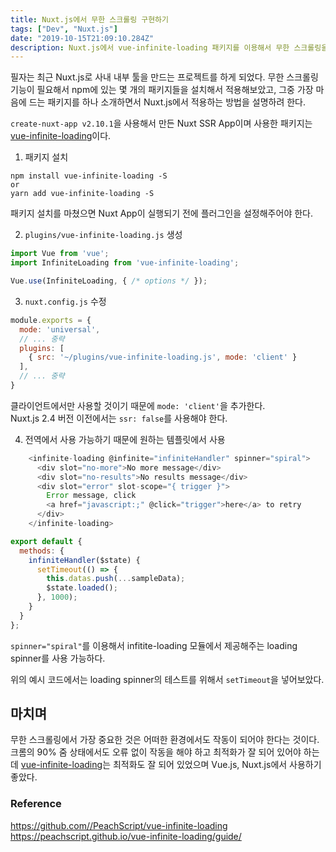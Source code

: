 ```yaml
---
title: Nuxt.js에서 무한 스크롤링 구현하기
tags: ["Dev", "Nuxt.js"]
date: "2019-10-15T21:09:10.284Z"
description: Nuxt.js에서 vue-infinite-loading 패키지를 이용해서 무한 스크롤링을 구현해봅니다.
---
```


필자는 최근 Nuxt.js로 사내 내부 툴을 만드는 프로젝트를 하게 되었다. 무한 스크롤링 기능이 필요해서 npm에 있는 몇 개의 패키지들을 설치해서 적용해보았고, 그중 가장 마음에 드는 패키지를 하나 소개하면서 Nuxt.js에서 적용하는 방법을 설명하려 한다.

`create-nuxt-app v2.10.1`을 사용해서 만든 Nuxt SSR App이며 사용한 패키지는 [vue-infinite-loading](https://github.com//PeachScript/vue-infinite-loading)이다.

1. 패키지 설치

```
npm install vue-infinite-loading -S
or
yarn add vue-infinite-loading -S
```

패키지 설치를 마쳤으면 Nuxt App이 실행되기 전에 플러그인을 설정해주어야 한다.

2. `plugins/vue-infinite-loading.js` 생성

```javascript
import Vue from 'vue';
import InfiniteLoading from 'vue-infinite-loading';

Vue.use(InfiniteLoading, { /* options */ });
```

3. `nuxt.config.js` 수정

```javascript
module.exports = {
  mode: 'universal',
  // ... 중략
  plugins: [
    { src: '~/plugins/vue-infinite-loading.js', mode: 'client' }
  ],
  // ... 중략
}
```

클라이언트에서만 사용할 것이기 때문에 `mode: 'client'`을 추가한다.\
Nuxt.js 2.4 버전 이전에서는 `ssr: false`를 사용해야 한다.

4. 전역에서 사용 가능하기 때문에 원하는 템플릿에서 사용

```javascript
    <infinite-loading @infinite="infiniteHandler" spinner="spiral">
      <div slot="no-more">No more message</div>
      <div slot="no-results">No results message</div>
      <div slot="error" slot-scope="{ trigger }">
        Error message, click
        <a href="javascript:;" @click="trigger">here</a> to retry
      </div>
    </infinite-loading>
```

```javascript
export default {
  methods: {
    infiniteHandler($state) {
      setTimeout(() => {
        this.datas.push(...sampleData);
        $state.loaded();
      }, 1000);
    }
  }
};
```

`spinner="spiral"`를 이용해서 infitite-loading 모듈에서 제공해주는 loading spinner를 사용 가능하다.

위의 예시 코드에서는 loading spinner의 테스트를 위해서 `setTimeout`을 넣어보았다.

## 마치며

무한 스크롤링에서 가장 중요한 것은 어떠한 환경에서도 작동이 되어야 한다는 것이다. 크롬의 90% 줌 상태에서도 오류 없이 작동을 해야 하고 최적화가 잘 되어 있어야 하는데 [vue-infinite-loading](https://github.com//PeachScript/vue-infinite-loading)는 최적화도 잘 되어 있었으며 Vue.js, Nuxt.js에서 사용하기 좋았다. 

### Reference
https://github.com//PeachScript/vue-infinite-loading  
https://peachscript.github.io/vue-infinite-loading/guide/